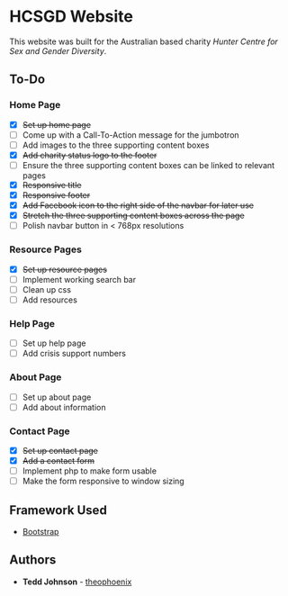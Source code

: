 # HCSGD Website

This website was built for the Australian based charity _Hunter Centre for Sex and Gender Diversity_.

## To-Do

### Home Page

- [x] ~~Set up home page~~
- [ ] Come up with a Call-To-Action message for the jumbotron
- [ ] Add images to the three supporting content boxes
- [x] ~~Add charity status logo to the footer~~
- [ ] Ensure the three supporting content boxes can be linked to relevant pages
- [x] ~~Responsive title~~
- [x] ~~Responsive footer~~
- [x] ~~Add Facebook icon to the right side of the navbar for later use~~
- [x] ~~Stretch the three supporting content boxes across the page~~
- [ ] Polish navbar button in < 768px resolutions

### Resource Pages

- [x] ~~Set up resource pages~~
- [ ] Implement working search bar
- [ ] Clean up css
- [ ] Add resources

### Help Page

- [ ] Set up help page
- [ ] Add crisis support numbers

### About Page

- [ ] Set up about page
- [ ] Add about information

### Contact Page

- [x] ~~Set up contact page~~
- [x] ~~Add a contact form~~
- [ ] Implement php to make form usable
- [ ] Make the form responsive to window sizing

## Framework Used

* [Bootstrap](https://getbootstrap.com/)

## Authors

* **Tedd Johnson** - [theophoenix](https://github.com/theophoenix)